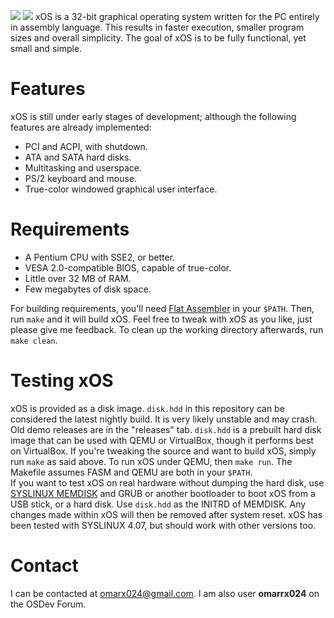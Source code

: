 ![](https://s21.postimg.org/f81j1t2jb/collage.jpg)
![](https://s15.postimg.org/9zxz9q5a3/collage.jpg)
xOS is a 32-bit graphical operating system written for the PC entirely in assembly language. This results in faster execution, smaller program sizes and overall simplicity. The goal of xOS is to be fully functional, yet small and simple.  

Features
========
xOS is still under early stages of development; although the following features are already implemented:
* PCI and ACPI, with shutdown.
* ATA and SATA hard disks.
* Multitasking and userspace.
* PS/2 keyboard and mouse.
* True-color windowed graphical user interface.

Requirements
============
* A Pentium CPU with SSE2, or better.
* VESA 2.0-compatible BIOS, capable of true-color.
* Little over 32 MB of RAM.
* Few megabytes of disk space.

For building requirements, you'll need [Flat Assembler](http://flatassembler.net) in your `$PATH`. Then, run `make` and it will build xOS. Feel free to tweak with xOS as you like, just please give me feedback. To clean up the working directory afterwards, run `make clean`.

Testing xOS
===========
xOS is provided as a disk image. `disk.hdd` in this repository can be considered the latest nightly build. It is very likely unstable and may crash. Old demo releases are in the "releases" tab. `disk.hdd` is a prebuilt hard disk image that can be used with QEMU or VirtualBox, though it performs best on VirtualBox. If you're tweaking the source and want to build xOS, simply run `make` as said above. To run xOS under QEMU, then `make run`. The Makefile assumes FASM and QEMU are both in your `$PATH`.  
If you want to test xOS on real hardware without dumping the hard disk, use [SYSLINUX MEMDISK](http://www.syslinux.org/wiki/index.php?title=Download) and GRUB or another bootloader to boot xOS from a USB stick, or a hard disk. Use `disk.hdd` as the INITRD of MEMDISK. Any changes made within xOS will then be removed after system reset. xOS has been tested with SYSLINUX 4.07, but should work with other versions too.

Contact
=======
I can be contacted at omarx024@gmail.com. I am also user **omarrx024** on the OSDev Forum.

